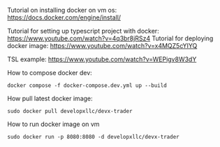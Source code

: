 Tutorial on installing docker on vm os: https://docs.docker.com/engine/install/

Tutorial for setting up typescript project with docker: https://www.youtube.com/watch?v=4q3br8jRSz4
Tutorial for deploying docker image: https://www.youtube.com/watch?v=x4MQZ5cYIYQ

TSL example: https://www.youtube.com/watch?v=WEPigv8W3dY

How to compose docker dev:

```
docker compose -f docker-compose.dev.yml up --build

```

How pull latest docker image:

```
sudo docker pull developxllc/devx-trader
```

How to run docker image on vm

```
sudo docker run -p 8080:8080 -d developxllc/devx-trader
```
